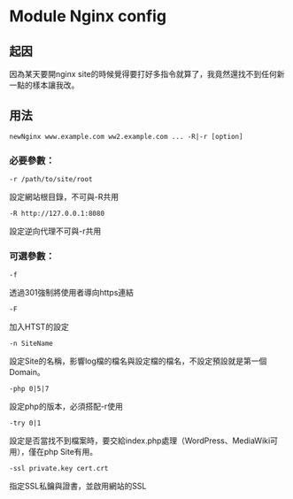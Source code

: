 # Module Nginx config

## 起因
因為某天要開nginx site的時候覺得要打好多指令就算了，我竟然還找不到任何新一點的樣本讓我改。

## 用法
    newNginx www.example.com ww2.example.com ... -R|-r [option]

### 必要參數：
    -r /path/to/site/root
設定網站根目錄，不可與-R共用

    -R http://127.0.0.1:8080
設定逆向代理不可與-r共用

### 可選參數：
    -f
透過301強制將使用者導向https連結

    -F
加入HTST的設定

    -n SiteName
設定Site的名稱，影響log檔的檔名與設定檔的檔名，不設定預設就是第一個Domain。

    -php 0|5|7
設定php的版本，必須搭配-r使用

    -try 0|1
設定是否當找不到檔案時，要交給index.php處理（WordPress、MediaWiki可用），僅在php Site有用。

    -ssl private.key cert.crt
指定SSL私鑰與證書，並啟用網站的SSL


